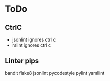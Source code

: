 # ToDo

## CtrlC

- jsonlint ignores ctrl c
- rslint  ignores ctrl c



## Linter pips

bandit
flake8
jsonlint
pycodestyle
pylint
yamllint

